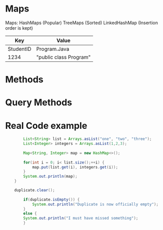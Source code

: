 # Maps
Maps:
HashMaps (Popular)
TreeMaps (Sorted)
LinkedHashMap (Insertion order is kept)

|Key|Value|
|---|---|
|StudentID|Program.Java|
|1234|"public class Program"|


# Methods

# Query Methods

# Real Code example
```java
		List<String> list = Arrays.asList("one", "two", "three");
		List<Integer> integers = Arrays.asList(1,2,3);
		
		Map<String, Integer> map = new HashMap<>();
		
		for(int i = 0; i< list.size();++i) {
			map.put(list.get(i), integers.get(i));
		}
		System.out.println(map);
	}
```

```java
	duplicate.clear();
		
		if(duplicate.isEmpty()) {
			System.out.println("Duplicate is now officially empty");
		}
		else {
		System.out.println("I must have missed something");
		}
```	
